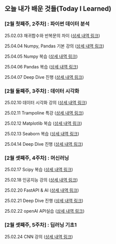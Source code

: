 
## 오늘 내가 배운 것들(Today I Learned)

### [2월 첫째주, 2주차] : 파이썬 데이터 분석

25.02.03 재귀합수와 반복문의 차이 ([상세 내역 링크](https://github.com/100-hours-a-week/yuju-til/blob/main/Feb/2025-02-03.md))

25.04.04 Numpy, Pandas 기본 강의 ([상세 내역 링크](https://github.com/100-hours-a-week/yuju-til/blob/main/Feb/2025-02-04.md))

25.04.05 Numpy 복습 ([상세 내역 링크](https://github.com/100-hours-a-week/yuju-til/blob/main/Feb/2025-02-05.md))

25.04.06 Pandas 복습 ([상세 내역 링크](https://github.com/100-hours-a-week/yuju-til/blob/main/Feb/2025-02-06.md))

25.04.07 Deep Dive 진행 ([상세 내역 링크](https://github.com/100-hours-a-week/yuju-til/blob/main/Feb/2025-02-07.md))

### [2월 둘째주, 3주차] : 데이터 시각화
25.02.10 데이터 시각화 강의 ([상세 내역 링크](https://github.com/100-hours-a-week/yuju-til/blob/main/Feb/2025-02-10.md))

25.02.11 Trampoline 특강 ([상세 내역 링크](https://github.com/100-hours-a-week/yuju-til/blob/main/Feb/2025-02-11.md))

25.02.12 Matplotlib 복습 ([상세 내역 링크](https://github.com/100-hours-a-week/yuju-til/blob/main/Feb/2025-02-12.md))

25.02.13 Seaborn 복습 ([상세 내역 링크](https://github.com/100-hours-a-week/yuju-til/blob/main/Feb/2025-02-13.md))

25.04.14 Deep Dive 진행 ([상세 내역 링크](https://github.com/100-hours-a-week/yuju-til/blob/main/Feb/2025-02-14.md))

### [2월 셋째주, 4주차] : 머신러닝
25.02.17 Scipy 복습 ([상세 내역 링크](https://github.com/100-hours-a-week/yuju-til/blob/main/Feb/2025-02-17.md))

25.02.18 인공지능 강의 ([상세 내역 링크](https://github.com/100-hours-a-week/yuju-til/blob/main/Feb/2025-02-18.md))

25.02.20 FastAPI & AI ([상세 내역 링크](https://github.com/100-hours-a-week/yuju-til/blob/main/Feb/2025-02-20.md))

25.02.21 Deep Dive 진행 ([상세 내역 링크](https://github.com/100-hours-a-week/yuju-til/blob/main/Feb/2025-02-21.md))

25.02.22 openAI API실습 ([상세 내역 링크](https://github.com/100-hours-a-week/yuju-til/blob/main/Feb/2025-02-22.md))

### [2월 셋째주, 5주차] : 딥러닝 기초1
25.02.24 CNN 강의 ([상세 내역 링크](https://github.com/100-hours-a-week/yuju-til/blob/main/Feb/2025-02-24.md))